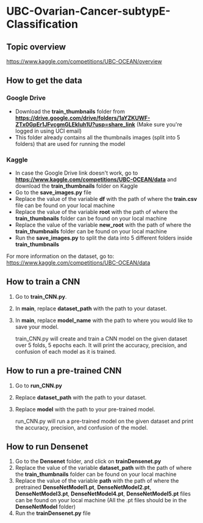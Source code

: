 # UBC-Ovarian-Cancer-subtypE-Classification
## Topic overview
https://www.kaggle.com/competitions/UBC-OCEAN/overview

## How to get the data 
### Google Drive
- Download the **train_thumbnails** folder from **https://drive.google.com/drive/folders/1aYZKUWF-ZTx0GpEr1JFvcgmGLEkluh1U?usp=share_link** (Make sure you're logged in using UCI email)
- This folder already contains all the thumbnails images (split into 5 folders) that are used for running the model
### Kaggle
- In case the Google Drive link doesn't work, go to **https://www.kaggle.com/competitions/UBC-OCEAN/data** and download the **train_thumbnails** folder on Kaggle
- Go to the **save_images.py** file
- Replace the value of the variable **df** with the path of where the **train.csv** file can be found on your local machine
- Replace the value of the variable **root** with the path of where the **train_thumbnails** folder can be found on your local machine
- Replace the value of the variable **new_root** with the path of where the **train_thumbnails** folder can be found on your local machine
- Run the **save_images.py** to split the data into 5 different folders inside **train_thumbnails**
  
For more information on the dataset, go to: https://www.kaggle.com/competitions/UBC-OCEAN/data

## How to train a CNN
1. Go to **train_CNN.py**.
2. In **main**, replace **dataset_path** with the path to your dataset.
3. In **main**, replace **model_name** with the path to where you would like to save your model.

   train_CNN.py will create and train a CNN model on the given dataset over 5 folds, 5 epochs each. It will print the accuracy, precision, and confusion of each model as it is trained.

## How to run a pre-trained CNN
1. Go to **run_CNN.py**
2. Replace **dataset_path** with the path to your dataset.
3. Replace **model** with the path to your pre-trained model.

   run_CNN.py will run a pre-trained model on the given dataset and print the accuracy, precision, and confusion of the model.

## How to run Densenet
1. Go to the **Densenet** folder, and click on **trainDensenet.py** 
2. Replace the value of the variable **dataset_path** with the path of where the **train_thumbnails** folder can be found on your local machine
3. Replace the value of the variable **path** with the path of where the pretrained **DenseNetModel1.pt**, **DenseNetModel2.pt**, **DenseNetModel3.pt**, **DenseNetModel4.pt**, **DenseNetModel5.pt** files can be found on your local machine (All the .pt files should be in the **DenseNetModel** folder)
4. Run the **trainDensenet.py** file
